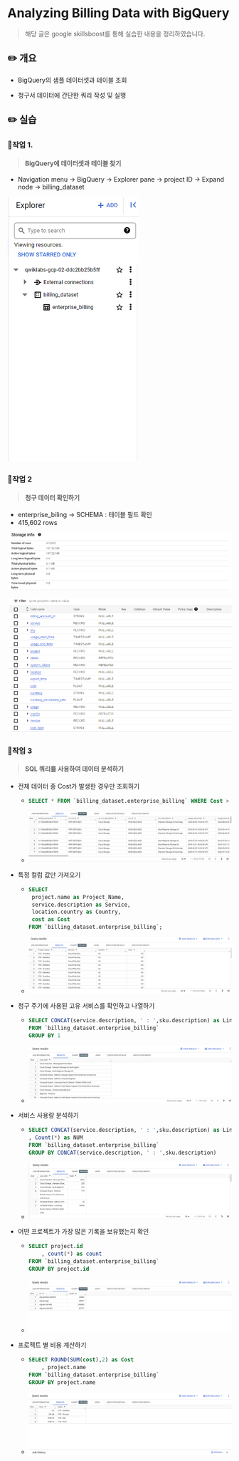 # Analyzing Billing Data with BigQuery

> 해당 글은 google skillsboost를 통해 실습한 내용을 정리하였습니다.

## ✏️ 개요

* BigQuery의 샘플 데이터셋과 테이블 조회

* 청구서 데이터에 간단한 쿼리 작성 및 실행

  

## ✏️ 실습

### 🦴작업 1.

> #### BigQuery에 데이터셋과 테이블 찾기

* Navigation menu -> BigQuery -> Explorer pane -> project ID -> Expand node -> billing_dataset 

![image-20231120042531314](image-20231120042531314.png)

### 🦴작업 2

> #### 청구 데이터 확인하기

* enterprise_biling -> SCHEMA : 테이블 필드 확인
* 415,602 rows

![image-20231120042840328](image-20231120042840328.png)

![image-20231120042850223](image-20231120042850223.png)

### 🦴작업 3

> #### SQL 쿼리를 사용하여 데이터 분석하기

* 전체 데이터 중 Cost가 발생한 경우만 조회하기

  * ```sql
    SELECT * FROM `billing_dataset.enterprise_billing` WHERE Cost > 0
    ```

  * ![image-20231120043035425](image-20231120043035425.png)

* 특정 컬럼 값만 가져오기

  * ```sql
    SELECT
     project.name as Project_Name,
     service.description as Service,
     location.country as Country,
     cost as Cost
    FROM `billing_dataset.enterprise_billing`;
    ```

  * ![image-20231120043128254](image-20231120043128254.png)

* 청구 주기에 사용된 고유 서비스를 확인하고 나열하기

  * ```sql
    SELECT CONCAT(service.description, ' : ',sku.description) as Line_Item 
    FROM `billing_dataset.enterprise_billing` 
    GROUP BY 1
    ```

  * ![image-20231120043308076](image-20231120043308076.png)

* 서비스 사용량 분석하기

  * ```sql
    SELECT CONCAT(service.description, ' : ',sku.description) as Line_Item
    , Count(*) as NUM 
    FROM `billing_dataset.enterprise_billing` 
    GROUP BY CONCAT(service.description, ' : ',sku.description)
    ```

  * ![image-20231120043414393](image-20231120043414393.png)

* 어떤 프로젝트가 가장 많은 기록을 보유했는지 확인

  * ```sql
    SELECT project.id
    	, count(*) as count 
    FROM `billing_dataset.enterprise_billing` 
    GROUP BY project.id
    ```

  * ![image-20231120043535101](image-20231120043535101.png)

* 프로젝트 별 비용 계산하기

  * ```sql
    SELECT ROUND(SUM(cost),2) as Cost
    	, project.name 
    FROM `billing_dataset.enterprise_billing` 
    GROUP BY project.name
    ```

  * ![image-20231120043642094](image-20231120043642094.png)